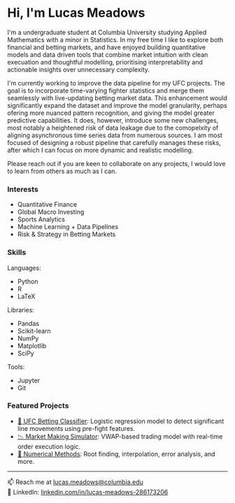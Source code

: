# Hi, I'm Lucas Meadows

I'm a undergraduate student at Columbia University studying Applied Mathematics with a minor in Statistics. In my free time I like to explore both financial and betting markets, and have enjoyed building quantitative models and data driven tools that combine market intuition with clean execuation and thoughtful modelling, prioritising interpretability and actionable insights over unnecessary complexity.

I'm currently working to improve the data pipeline for my UFC projects. The goal is to incorporate time-varying fighter statistics and merge them seamlessly with live-updating betting market data. This enhancement would significantly expand the dataset and improve the model granularity, perhaps ofering more nuanced pattern recognition, and giving the model greater predictive capabilities. It does, however, introduce some new challenges, most notably a heightened risk of data leakage due to the comopelxity of aligning asynchronous time series data from numerous sources. I am most focused of designing a robust pipeline that carefully manages these risks, after which I can focus on more dynamic and realistic modelling.

Please reach out if you are keen to collaborate on any projects, I would love to learn from others as much as I can.

### Interests
- Quantitative Finance
- Global Macro Investing
- Sports Analytics
- Machine Learning + Data Pipelines
- Risk & Strategy in Betting Markets

### Skills
Languages:
- Python
- R
- LaTeX

Libraries:
- Pandas
- Scikit-learn
- NumPy
- Matplotlib
- SciPy

Tools:
- Jupyter
- Git

### Featured Projects
- [🥊 UFC Betting Classifier](https://github.com/lucas-meadows/UFC-Classifier.git): Logistic regression model to detect significant line movements using pre-fight features.  
- [📉 Market Making Simulator](https://github.com/lucas-meadows/UFC-Market-Maker.git): VWAP-based trading model with real-time order execution logic.  
- [🔢 Numerical Methods](https://github.com/lucas-meadows/Numerical-Methods.git): Root finding, interpolation, error analysis, and more.

---

📫 Reach me at [lucas.meadows@columbia.edu](mailto:lucas.meadows@columbia.edu)  
💼 LinkedIn: [linkedin.com/in/lucas-meadows-286173206](https://linkedin.com/in/lucas-meadows-286173206)

<!--
**lucas-meadows/Lucas-meadows** is a ✨ _special_ ✨ repository because its `README.md` (this file) appears on your GitHub profile.

Here are some ideas to get you started:

- 🔭 I’m currently working on ...
- 🌱 I’m currently learning ...
- 👯 I’m looking to collaborate on ...
- 🤔 I’m looking for help with ...
- 💬 Ask me about ...
- 📫 How to reach me: ...
- 😄 Pronouns: ...
- ⚡ Fun fact: ...
-->

